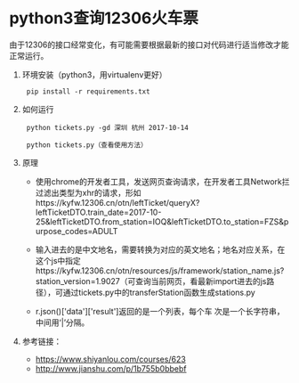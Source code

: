 # python3查询12306火车票

由于12306的接口经常变化，有可能需要根据最新的接口对代码进行适当修改才能正常运行。

1. 环境安装（python3，用virtualenv更好）

        pip install -r requirements.txt

2. 如何运行

        python tickets.py -gd 深圳 杭州 2017-10-14

        python tickets.py（查看使用方法）

3. 原理

      - 使用chrome的开发者工具，发送网页查询请求，在开发者工具Network拦过滤出类型为xhr的请求，形如https://kyfw.12306.cn/otn/leftTicket/queryX?leftTicketDTO.train_date=2017-10-25&leftTicketDTO.from_station=IOQ&leftTicketDTO.to_station=FZS&purpose_codes=ADULT

      - 输入进去的是中文地名，需要转换为对应的英文地名；地名对应关系，在这个js中指定https://kyfw.12306.cn/otn/resources/js/framework/station_name.js?station_version=1.9027（可查询当前网页，看最新import进去的js路径），可通过tickets.py中的transferStation函数生成stations.py

      - r.json()['data']['result']返回的是一个列表，每个车
      次是一个长字符串，中间用‘|’分隔。

4. 参考链接：

      - https://www.shiyanlou.com/courses/623
      - http://www.jianshu.com/p/1b755b0bbebf
